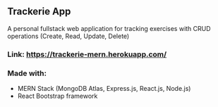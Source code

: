 ## Trackerie App

A personal fullstack web application for tracking exercises with CRUD operations (Create, Read, Update, Delete)

### Link: https://trackerie-mern.herokuapp.com/

### Made with:

- MERN Stack (MongoDB Atlas, Express.js, React.js, Node.js)
- React Bootstrap framework
